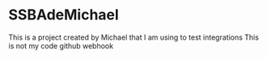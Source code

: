 # SSBAdeMichael
This is a project created by Michael that I am using to test integrations 
This is not my code
github webhook
